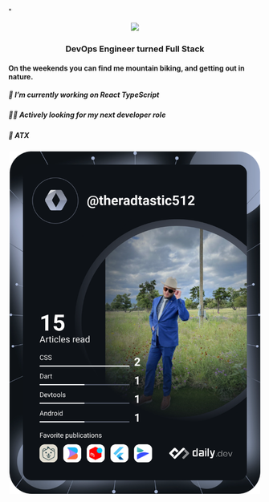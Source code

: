 "<p align="center">
<img src="https://media.giphy.com/media/Nx0rz3jtxtEre/giphy.gif"/>

</p>

<h3 align="center">DevOps Engineer turned Full Stack</h3>

<h4>On the weekends you can find me mountain biking,
and getting out in nature.</h4>

<h5>🔭 I’m currently working on React TypeScript</h5>

<h5>🧑‍💻 Actively looking for my next developer role</h5>

<h5>📍 ATX</h5>

<div align="center">
<a href="https://app.daily.dev/theradtastic512"><img src="https://github.com/cole-cochran/cole-cochran/blob/main/devcard.svg" width="500" alt="Cole Cochran's Dev Card"/></a>
</div>
<!--
**cole-cochran/cole-cochran** is a ✨ _special_ ✨ repository because its `README.md` (this file) appears on your GitHub profile.

Here are some ideas to get you started:

- 🔭 I’m currently working on ...
- 🌱 I’m currently learning ...
- 👯 I’m looking to collaborate on ...
- 🤔 I’m looking for help with ...
- 💬 Ask me about ...
- 📫 How to reach me: ...
- 😄 Pronouns: ...
- ⚡ Fun fact: ...
  -->
